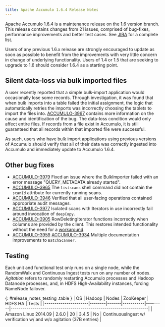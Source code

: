 ```yaml
---
title: Apache Accumulo 1.6.4 Release Notes
---
```


Apache Accumulo 1.6.4 is a maintenance release on the 1.6 version branch.
This release contains changes from 21 issues, comprised of bug-fixes,
performance improvements and better test cases. See [JIRA][JIRA_164] for a
complete list.

Users of any previous 1.6.x release are strongly encouraged to update as soon as
possible to benefit from the improvements with very little concern in change
of underlying functionality. Users of 1.4 or 1.5 that are seeking to upgrade
to 1.6 should consider 1.6.4 as a starting point.

## Silent data-loss via bulk imported files

A user recently reported that a simple bulk-import application would occasionally
lose some records. Through investigation, it was found that when bulk imports into
a table failed the initial assignment, the logic that automatically retries the
imports was incorrectly choosing the tablets to import the files into. [ACCUMULO-3967][ACCUMULO-3967]
contains more information on the cause and identification of the bug. The data-loss
condition would only affect entire files. If records from a file exist in Accumulo,
it is still guaranteed that all records within that imported file were successful.

As such, users who have bulk import applications using previous versions of Accumulo
should verify that all of their data was correctly ingested into Accumulo and
immediately update to Accumulo 1.6.4.

## Other bug fixes

 * [ACCUMULO-3979][ACCUMULO-3979] Fixed an issue where the BulkImporter failed
   with an error message "QUERY_METADATA already started".
 * [ACCUMULO-3965][ACCUMULO-3965] The `listscans` shell command did not contain
   the `scanId` attribute for currently running scans.
 * [ACCUMULO-3946][ACCUMULO-3946] Verified that all user-facing operations contained
   appropriate audit messages.
 * [ACCUMULO-3977][ACCUMULO-3977] Isolated scans with Iterators in use incorrectly
   fail around invocation of `deepCopy`.
 * [ACCUMULO-3905][ACCUMULO-3905] RowDeletingIterator functions incorrectly when
   columns are provided by the client. This restores intended functionality without
   the need for a [workaround][3905-workaround].
 * [ACCUMULO-3959][ACCUMULO-3959] [ACCUMULO-3934][ACCUMULO-3934] Multiple documentation
   improvements to `BatchScanner`.

## Testing

Each unit and functional test only runs on a single node, while the RandomWalk
and Continuous Ingest tests run on any number of nodes. *Agitation* refers to
randomly restarting Accumulo processes and Hadoop Datanode processes, and, in
HDFS High-Availability instances, forcing NameNode failover.

{: #release_notes_testing .table }
| OS                   | Hadoop | Nodes | ZooKeeper | HDFS HA | Tests                                                               |
|----------------------|--------|-------|-----------|---------|---------------------------------------------------------------------|
| Amazon Linux 2014.09 | 2.6.0  | 20    | 3.4.5     | No      | ContinuousIngest w/ verification w/ and w/o agitation (37B entries) |

[ACCUMULO-3979]: https://issues.apache.org/jira/browse/ACCUMULO-3979
[ACCUMULO-3965]: https://issues.apache.org/jira/browse/ACCUMULO-3965
[ACCUMULO-3946]: https://issues.apache.org/jira/browse/ACCUMULO-3946
[ACCUMULO-3977]: https://issues.apache.org/jira/browse/ACCUMULO-3977
[ACCUMULO-3905]: https://issues.apache.org/jira/browse/ACCUMULO-3905
[3905-workaround]: https://issues.apache.org/jira/browse/ACCUMULO-1801?focusedCommentId=13970204&page=com.atlassian.jira.plugin.system.issuetabpanels:comment-tabpanel#comment-13970204
[ACCUMULO-3959]: https://issues.apache.org/jira/browse/ACCUMULO-3959
[ACCUMULO-3934]: https://issues.apache.org/jira/browse/ACCUMULO-3934
[ACCUMULO-3967]: https://issues.apache.org/jira/browse/ACCUMULO-3967


[JIRA_164]: https://issues.apache.org/jira/browse/ACCUMULO/fixforversion/12332840

